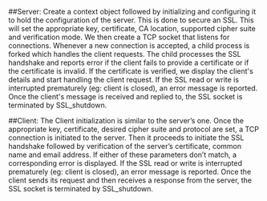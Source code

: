 ##Server: 
Create a context object followed by initializing and configuring it to hold the configuration of the server. This is done to secure an SSL. This will set the appropriate key, certificate, CA location, supported cipher suite and verification mode. We then create a TCP socket that listens for connections. Whenever a new connection is accepted, a child process is forked which handles the client requests. The child processes the SSL handshake and reports error if the client fails to provide a certificate or if the certificate is invalid. If the certificate is verified, we display the client's details and start handling the client request. If the SSL read or write is interrupted prematurely (eg: client is closed), an error message is reported. Once the client's message is received and replied to, the SSL socket is terminated by SSL_shutdown.

##Client: 
The Client initialization is similar to the server’s one. Once the appropriate key, certificate, desired cipher suite and protocol are set, a TCP connection is initiated to the server. Then it proceeds to initiate the SSL handshake followed by verification of the server’s certificate, common name and email address. If either of these parameters don’t match, a corresponding error is displayed. If the SSL read or write is interrupted prematurely (eg: client is closed), an error message is reported. Once the client sends its request and then receives a response from the server, the SSL socket is terminated by SSL_shutdown.
